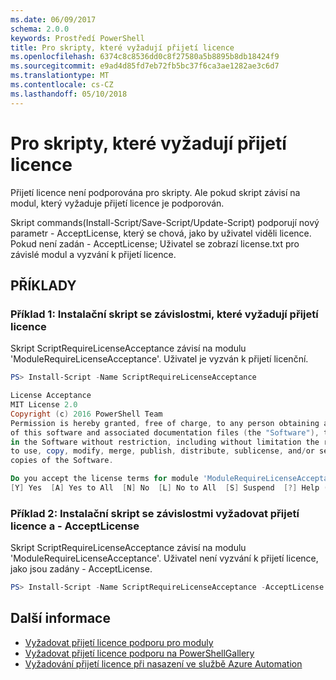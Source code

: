 ```yaml
---
ms.date: 06/09/2017
schema: 2.0.0
keywords: Prostředí PowerShell
title: Pro skripty, které vyžadují přijetí licence
ms.openlocfilehash: 6374c8c8536dd0c8f27580a5b8895b8db18424f9
ms.sourcegitcommit: e9ad4d85fd7eb72fb5bc37f6ca3ae1282ae3c6d7
ms.translationtype: MT
ms.contentlocale: cs-CZ
ms.lasthandoff: 05/10/2018
---
```

# <a name="requiring-license-acceptance-for-scripts"></a>Pro skripty, které vyžadují přijetí licence

Přijetí licence není podporována pro skripty. Ale pokud skript závisí na modul, který vyžaduje přijetí licence je podporován.

Skript commands(Install-Script/Save-Script/Update-Script) podporují nový parametr - AcceptLicense, který se chová, jako by uživatel viděli licence. Pokud není zadán - AcceptLicense; Uživatel se zobrazí license.txt pro závislé modul a vyzvání k přijetí licence.

## <a name="examples"></a>PŘÍKLADY

### <a name="example-1-install-script-with-dependencies-requiring-license-acceptance"></a>Příklad 1: Instalační skript se závislostmi, které vyžadují přijetí licence

Skript ScriptRequireLicenseAcceptance závisí na modulu 'ModuleRequireLicenseAcceptance'. Uživatel je vyzván k přijetí licenční.

```PowerShell
PS> Install-Script -Name ScriptRequireLicenseAcceptance

License Acceptance
MIT License 2.0
Copyright (c) 2016 PowerShell Team
Permission is hereby granted, free of charge, to any person obtaining a copy
of this software and associated documentation files (the "Software"), to deal
in the Software without restriction, including without limitation the rights
to use, copy, modify, merge, publish, distribute, sublicense, and/or sell
copies of the Software.

Do you accept the license terms for module 'ModuleRequireLicenseAcceptance'.
[Y] Yes  [A] Yes to All  [N] No  [L] No to All  [S] Suspend  [?] Help (default is "N"):
```

### <a name="example-2-install-script-with-dependencies-requiring-license-acceptance-and--acceptlicense"></a>Příklad 2: Instalační skript se závislostmi vyžadovat přijetí licence a - AcceptLicense

Skript ScriptRequireLicenseAcceptance závisí na modulu 'ModuleRequireLicenseAcceptance'. Uživatel není vyzvání k přijetí licence, jako jsou zadány - AcceptLicense.

```PowerShell
PS> Install-Script -Name ScriptRequireLicenseAcceptance -AcceptLicense
```

## <a name="more-details"></a>Další informace

- [Vyžadovat přijetí licence podporu pro moduly](module-license-acceptance.md)
- [Vyžadovat přijetí licence podporu na PowerShellGallery](../how-to/working-with-items/items-that-require-license-acceptance.md)
- [Vyžadování přijetí licence při nasazení ve službě Azure Automation](../how-to/working-with-items/deploy-to-azure-automation.md)